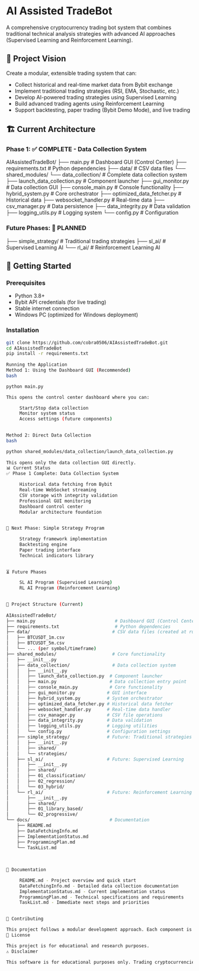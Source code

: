 # AI Assisted TradeBot

A comprehensive cryptocurrency trading bot system that combines traditional technical analysis strategies with advanced AI approaches (Supervised Learning and Reinforcement Learning).

## 🎯 Project Vision

Create a modular, extensible trading system that can:
- Collect historical and real-time market data from Bybit exchange
- Implement traditional trading strategies (RSI, EMA, Stochastic, etc.)
- Develop AI-powered trading strategies using Supervised Learning
- Build advanced trading agents using Reinforcement Learning
- Support backtesting, paper trading (Bybit Demo Mode), and live trading

## 🏗️ Current Architecture

### Phase 1: ✅ COMPLETE - Data Collection System

AIAssistedTradeBot/
├── main.py                    # Dashboard GUI (Control Center)
├── requirements.txt           # Python dependencies
├── data/                      # CSV data files
└── shared_modules/
    └── data_collection/       # Complete data collection system
        ├── launch_data_collection.py  # Component launcher
        ├── gui_monitor.py            # Data collection GUI
        ├── console_main.py           # Console functionality
        ├── hybrid_system.py          # Core orchestrator
        ├── optimized_data_fetcher.py # Historical data
        ├── websocket_handler.py      # Real-time data
        ├── csv_manager.py            # Data persistence
        ├── data_integrity.py         # Data validation
        ├── logging_utils.py          # Logging system
        └── config.py                 # Configuration 
 
### Future Phases: 🔄 PLANNED

├── simple_strategy/          # Traditional trading strategies
├── sl_ai/                    # Supervised Learning AI
└── rl_ai/                    # Reinforcement Learning AI 

## 🚀 Getting Started

### Prerequisites
- Python 3.8+
- Bybit API credentials (for live trading)
- Stable internet connection
- Windows PC (optimized for Windows deployment)

### Installation
```bash
git clone https://github.com/cobra0506/AIAssistedTradeBot.git
cd AIAssistedTradeBot
pip install -r requirements.txt
 
Running the Application 
Method 1: Using the Dashboard GUI (Recommended) 
bash

python main.py

This opens the control center dashboard where you can: 

     Start/Stop data collection
     Monitor system status
     Access settings (future components)
     

Method 2: Direct Data Collection 
bash

python shared_modules/data_collection/launch_data_collection.py
 
This opens only the data collection GUI directly. 
📊 Current Status 
✅ Phase 1 Complete: Data Collection System 

     Historical data fetching from Bybit
     Real-time WebSocket streaming
     CSV storage with integrity validation
     Professional GUI monitoring
     Dashboard control center
     Modular architecture foundation
     

🔄 Next Phase: Simple Strategy Program 

     Strategy framework implementation
     Backtesting engine
     Paper trading interface
     Technical indicators library
     

⏳ Future Phases 

     SL AI Program (Supervised Learning)
     RL AI Program (Reinforcement Learning)
     

📁 Project Structure (Current) 
 
AIAssistedTradeBot/
├── main.py                              # Dashboard GUI (Control Center)
├── requirements.txt                     # Python dependencies
├── data/                               # CSV data files (created at runtime)
│   ├── BTCUSDT_1m.csv
│   ├── BTCUSDT_5m.csv
│   └── ... (per symbol/timeframe)
├── shared_modules/                     # Core functionality
│   ├── __init__.py
│   ├── data_collection/                # Data collection system
│   │   ├── __init__.py
│   │   ├── launch_data_collection.py  # Component launcher
│   │   ├── main.py                    # Data collection entry point
│   │   ├── console_main.py            # Core functionality
│   │   ├── gui_monitor.py            # GUI interface
│   │   ├── hybrid_system.py          # System orchestrator
│   │   ├── optimized_data_fetcher.py # Historical data fetcher
│   │   ├── websocket_handler.py      # Real-time data handler
│   │   ├── csv_manager.py            # CSV file operations
│   │   ├── data_integrity.py         # Data validation
│   │   ├── logging_utils.py          # Logging utilities
│   │   └── config.py                 # Configuration settings
│   ├── simple_strategy/              # Future: Traditional strategies
│   │   ├── __init__.py
│   │   ├── shared/
│   │   └── strategies/
│   ├── sl_ai/                        # Future: Supervised Learning
│   │   ├── __init__.py
│   │   ├── shared/
│   │   ├── 01_classification/
│   │   ├── 02_regression/
│   │   └── 03_hybrid/
│   └── rl_ai/                        # Future: Reinforcement Learning
│       ├── __init__.py
│       ├── shared/
│       ├── 01_library_based/
│       └── 02_progressive/
└── docs/                              # Documentation
    ├── README.md
    ├── DataFetchingInfo.md
    ├── ImplementationStatus.md
    ├── ProgrammingPlan.md
    └── TaskList.md
 
 
 
📖 Documentation 

     README.md - Project overview and quick start
     DataFetchingInfo.md - Detailed data collection documentation
     ImplementationStatus.md - Current implementation status
     ProgrammingPlan.md - Technical specifications and requirements
     TaskList.md - Immediate next steps and priorities
     

🤝 Contributing 

This project follows a modular development approach. Each component is developed and tested independently before integration. 
📄 License 

This project is for educational and research purposes. 
⚠️ Disclaimer 

This software is for educational purposes only. Trading cryptocurrencies involves significant risk. Use at your own risk. 